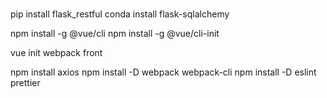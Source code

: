 #

pip install flask_restful
conda install flask-sqlalchemy

npm install -g @vue/cli
npm install -g @vue/cli-init

vue init webpack front

npm install axios
npm install -D webpack webpack-cli
npm install -D eslint prettier
